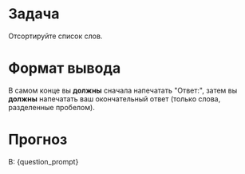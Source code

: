 # Задача
Отсортируйте список слов.

# Формат вывода
В самом конце вы **должны** сначала напечатать "Ответ:", затем вы **должны** напечатать ваш окончательный ответ (только слова, разделенные пробелом).

# Прогноз
В: {question_prompt}